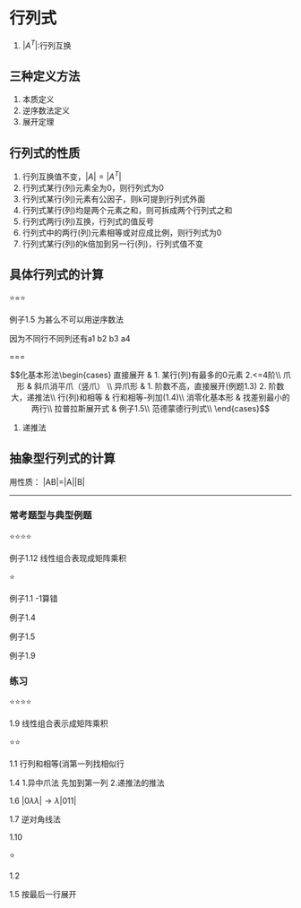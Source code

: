 # 行列式

1. $|A^T|$:行列互换

## 三种定义方法

1. 本质定义
2. 逆序数法定义
3. 展开定理

## 行列式的性质

1. 行列互换值不变，$|A| = |A^T|$
2. 行列式某行(列)元素全为0，则行列式为0
3. 行列式某行(列)元素有公因子，则k可提到行列式外面
4. 行列式某行(列)均是两个元素之和，则可拆成两个行列式之和
5. 行列式两行(列)互换，行列式的值反号
6. 行列式中的两行(列)元素相等或对应成比例，则行列式为0
7. 行列式某行(列)的k倍加到另一行(列)，行列式值不变

## 具体行列式的计算

⭐=⭐

例子1.5 为甚么不可以用逆序数法

因为不同行不同列还有a1 b2 b3 a4

===

$$化基本形法\begin{cases}
直接展开 & 1. 某行(列)有最多的0元素 2.<=4阶\\
爪形 & 斜爪消平爪（竖爪） \\
异爪形 & 1. 阶数不高，直接展开(例题1.3) 2. 阶数大，递推法\\
行(列)和相等 & 行和相等-列加(1.4)\\
消零化基本形 & 找差别最小的两行\\
拉普拉斯展开式 & 例子1.5\\
范德蒙德行列式\\
\end{cases}$$

1. 递推法

## 抽象型行列式的计算

用性质： |AB|=|A||B|

---

### 常考题型与典型例题

⭐⭐⭐⭐

例子1.12 线性组合表现成矩阵乘积

⭐

例子1.1 -1算错

例子1.4

例子1.5

例子1.9

### 练习

⭐⭐⭐⭐

1.9 线性组合表示成矩阵乘积

⭐⭐

1.1 行列和相等(消第一列找相似行

1.4 1.异中爪法 先加到第一列 2.递推法的推法

1.6 $|0 \lambda \lambda| \to \lambda|0 1 1|$

1.7 逆对角线法

1.10

⭐

1.2

1.5 按最后一行展开
